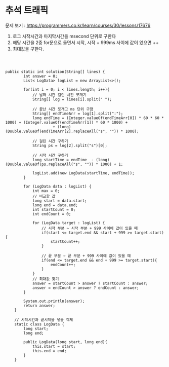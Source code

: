 # 추석 트래픽

문제 보기 : <https://programmers.co.kr/learn/courses/30/lessons/17676>


1. 로그 시작시간과 마지막시간을 msecond 단위로 구한다
2. 해당 시간을 2중 for문으로 돌면서 시작, 시작 + 999ms 사이에 값이 있으면 ++
3. 최대값을 구한다.

<pre><code>


public static int solution(String[] lines) {
        int answer = 0;
        List< LogData> logList = new ArrayList<>();

        for(int i = 0; i < lines.length; i++){
            // 날짜 시간 걸린 시간 쪼개기
            String[] log = lines[i].split(" ");

            // 끝난 시간 쪼개고 ms 단위 구함
            String[] endTimeArr = log[1].split(":");
            long endTime = (Integer.valueOf(endTimeArr[0]) * 60 * 60 * 1000) + (Integer.valueOf(endTimeArr[1]) * 60 * 1000) +
                     + (long) (Double.valueOf(endTimeArr[2].replaceAll("s", "")) * 1000);

            // 걸린 시간 구하기
            String ps = log[2].split("s")[0];

            // 시작 시간 구하기
            long startTime = endTime  - (long) (Double.valueOf(ps.replaceAll("s", "")) * 1000) + 1;

            logList.add(new LogData(startTime, endTime));
        }

        for (LogData data : logList) {
            int max = 0;
            // 비교할 값
            long start = data.start;
            long end = data.end;
            int startCount = 0;
            int endCount = 0;

            for (LogData target : logList) {
                // 시작 부분 ~ 시작 부분 + 999 사이에 값이 있을 때
                if(start <= target.end && start + 999 >= target.start) {
                    startCount++;
                }

                // 끝 부분 ~ 끝 부분 + 999 사이에 값이 있을 때
                if(end <= target.end && end + 999 >= target.start){
                    endCount++;
                }
            }
            // 최대값 찾기
            answer = startCount > answer ? startCount : answer;
            answer = endCount > answer ? endCount : answer;
        }

        System.out.println(answer);
        return answer;
    }

    // 시작시간과 끝시작을 넣을 객체
    static class LogData {
        long start;
        long end;

        public LogData(long start, long end){
            this.start = start;
            this.end = end;
        }
    }

</code></pre>